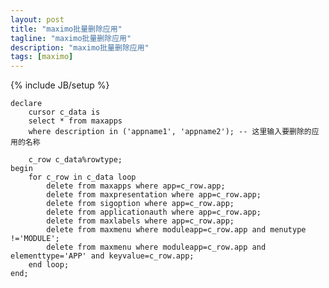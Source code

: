 ```yaml
---
layout: post
title: "maximo批量删除应用"
tagline: "maximo批量删除应用"
description: "maximo批量删除应用"
tags: [maximo]
---
```

{% include JB/setup %}


    declare
        cursor c_data is
        select * from maxapps
        where description in ('appname1', 'appname2'); -- 这里输入要删除的应用的名称
        
        c_row c_data%rowtype;
    begin
        for c_row in c_data loop
            delete from maxapps where app=c_row.app;
            delete from maxpresentation where app=c_row.app;
            delete from sigoption where app=c_row.app;
            delete from applicationauth where app=c_row.app;
            delete from maxlabels where app=c_row.app;
            delete from maxmenu where moduleapp=c_row.app and menutype !='MODULE';
            delete from maxmenu where moduleapp=c_row.app and elementtype='APP' and keyvalue=c_row.app;
        end loop;
    end;
